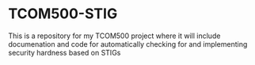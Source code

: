 # TCOM500-STIG
This is a repository for my TCOM500 project where it will include documenation and code for automatically checking for and implementing security hardness based on STIGs
